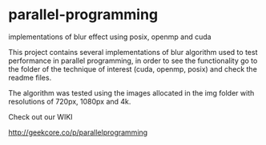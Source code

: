 # parallel-programming
implementations of blur effect using posix, openmp and cuda

This project contains several implementations of blur algorithm used to test performance in parallel programming, in order to see the functionality go to the folder of the technique of interest (cuda, openmp, posix) and check the readme files. 

The algorithm was tested using the images allocated in the img folder with resolutions of 720px, 1080px and 4k.

Check out our WIKI

http://geekcore.co/p/parallelprogramming
